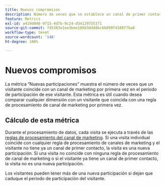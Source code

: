 ```yaml
---
title: Nuevos compromisos
description: Número de veces que se establece un canal de primer contacto.
feature: Metrics
exl-id: a419d048-9715-4d7b-9c24-d34129755371
source-git-commit: 7d5383e1ee3bee189d3dd48bc6b899f4108f7ba8
workflow-type: tm+mt
source-wordcount: '148'
ht-degree: 100%

---
```


# Nuevos compromisos

La métrica “Nuevas participaciones” muestra el número de veces que un visitante coincide con un canal de marketing por primera vez en el periodo de participación de ese visitante. Esta métrica es útil cuando desea comparar cualquier dimensión con un visitante que coincida con una regla de procesamiento de canal de marketing por primera vez.

## Cálculo de esta métrica

Durante el procesamiento de datos, cada visita se ejecuta a través de las [reglas de procesamiento del canal de marketing](../c-marketing-channels/c-rules.md). Si una visita individual coincide con cualquier regla de procesamiento de canales de marketing y el visitante no tiene ya un canal de primer contacto, la visita es una nueva participación. Si una visita no coincide con ninguna regla de procesamiento de canal de marketing o si el visitante ya tiene un canal de primer contacto, la visita no es una nueva participación.

Los visitantes pueden tener más de una nueva participación si dejan que caduque el periodo de participación del visitante.
